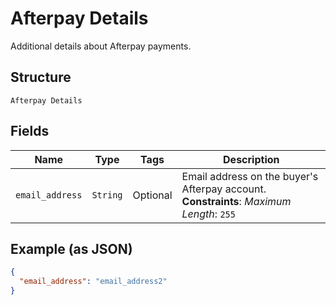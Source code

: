 
# Afterpay Details

Additional details about Afterpay payments.

## Structure

`Afterpay Details`

## Fields

| Name | Type | Tags | Description |
|  --- | --- | --- | --- |
| `email_address` | `String` | Optional | Email address on the buyer's Afterpay account.<br>**Constraints**: *Maximum Length*: `255` |

## Example (as JSON)

```json
{
  "email_address": "email_address2"
}
```

